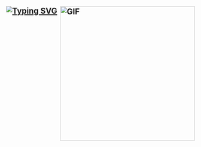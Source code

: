 [![Typing SVG](https://readme-typing-svg.herokuapp.com?font=Fira+Code&pause=1000&color=FF0000&background=FFFFFF00&random=false&width=435&lines=%D0%B7%D0%B5%D1%87%D0%BA%D0%B0)](https://git.io/typing-svg)
<img align="right" alt="GIF" src="https://media.tenor.com/mjTBpxxGig8AAAAC/sakurano-mimito-denonbu.gif" width="360px"/>
---

